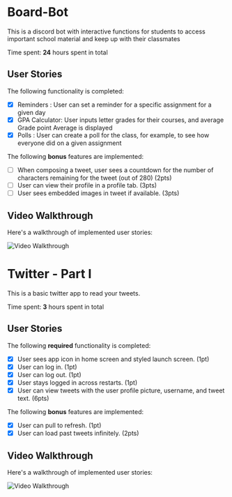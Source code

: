 # Board-Bot

This is a discord bot with interactive functions for students to access important school material and keep up with their classmates

Time spent: **24** hours spent in total

## User Stories

The following functionality is completed:

- [x] Reminders : User can set a reminder for a specific assignment for a given day
- [x] GPA Calculator: User inputs letter grades for their courses, and average Grade point Average is displayed
- [x] Polls : User can create a poll for the class, for example, to see how everyone did on a given assignment

The following **bonus** features are implemented:

- [ ] When composing a tweet, user sees a countdown for the number of characters remaining for the tweet (out of 280) (2pts)
- [ ] User can view their profile in a profile tab. (3pts)
- [ ] User sees embedded images in tweet if available. (3pts)

## Video Walkthrough

Here's a walkthrough of implemented user stories:

<img src='https://media.giphy.com/media/SIEfyZAzCYEtISwuP4/giphy.gif' title='Video Walkthrough' width='' alt='Video Walkthrough' />

# Twitter - Part I

This is a basic twitter app to read your tweets.

Time spent: **3** hours spent in total

## User Stories

The following **required** functionality is completed:

- [x] User sees app icon in home screen and styled launch screen. (1pt)
- [x] User can log in. (1pt)
- [x] User can log out. (1pt)
- [x] User stays logged in across restarts. (1pt)
- [x] User can view tweets with the user profile picture, username, and tweet text. (6pts)

The following **bonus** features are implemented:

- [x] User can pull to refresh. (1pt)
- [x] User can load past tweets infinitely. (2pts)

## Video Walkthrough

Here's a walkthrough of implemented user stories:

<img src='https://media.giphy.com/media/41Nz7q5e7wxzhMidV3/giphy.gif' title='Video Walkthrough' width='' alt='Video Walkthrough' />
